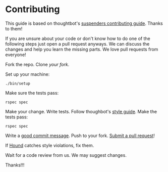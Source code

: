 # Contributing

This guide is based on thoughtbot's [suspenders contributing guide][scg]. Thanks
to them! 

[scg]: https://github.com/thoughtbot/suspenders/blob/master/CONTRIBUTING.md

If you are unsure about your code or don't know how to do one of the following
steps just open a pull request anyways. We can discuss the changes and help you
learn the missing parts. We love pull requests from everyone!

Fork the repo.
Clone _your fork_.

Set up your machine:

    ./bin/setup

Make sure the tests pass:

    rspec spec

Make your change.
Write tests.
Follow thoughbot's [style guide][style].
Make the tests pass:

[style]: https://github.com/thoughtbot/guides/tree/master/style

    rspec spec

Write a [good commit message][commit].
Push to your fork.
[Submit a pull request][pr]!

[commit]: http://tbaggery.com/2008/04/19/a-note-about-git-commit-messages.html
[pr]: https://github.com/sebarmano/apipair/compare

If [Hound] catches style violations,
fix them.

[hound]: https://houndci.com

Wait for a code review from us. We may suggest changes.

Thanks!!!
